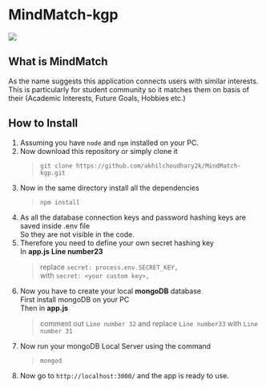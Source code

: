 # MindMatch-kgp
![](public/images/favicon.ico)


## What is MindMatch
As the name suggests this application connects users with similar interests. <br>
This is particularly for student community so it matches them on basis of their (Academic Interests, Future Goals, Hobbies etc.)

## How to Install
1. Assuming you have ```node``` and ```npm``` installed on your PC.
2. Now download this repository or simply clone it <br>
   >```git clone https://github.com/akhilchoudhary2k/MindMatch-kgp.git ```
3. Now in the same directory install all the dependencies <br>
   >```npm install```
4. As all the database connection keys and password hashing keys are saved inside .env file <br>
   So they are not visible in the code.
5. Therefore you need to define your own secret hashing key <br>
   In **app.js** **Line number23**  <br>
   >replace ```secret: process.env.SECRET_KEY,``` <br>
   >with    ```secret: <your custom key>,```
6. Now you have to create your local **mongoDB** database <br>
   First install mongoDB on your PC <br>
   Then in **app.js** 
   >comment out ```Line number 32``` and replace ```Line number33``` with ```Line number 31```
7. Now run your mongoDB Local Server
   using the command <br>
   >```mongod```
8. Now go to ```http://localhost:3000/``` and the app is ready to use.
